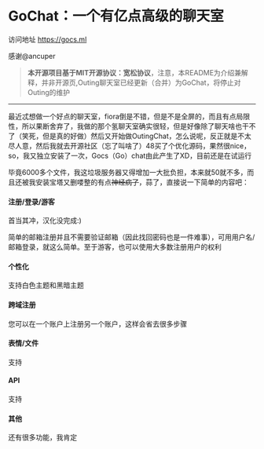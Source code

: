 # GoChat：一个有亿点高级的聊天室

访问地址 https://gocs.ml

感谢@ancuper
> **本开源项目基于MIT开源协议：宽松协议**，注意，本README为介绍兼解释，并非开源页,Outing聊天室已经更新（合并）为GoChat，将停止对Outing的维护

------------

最近忒想做一个好点的聊天室，fiora倒是不错，但是不是全屏的，而且有点局限性，所以果断舍弃了，我做的那个氢聊天室确实很轻，但是好像除了聊天啥也干不了（笑死，但是真的好做）然后又开始做OutingChat，怎么说呢，反正就是不太尽人意，然后我就去开源社区（忘了叫啥了）48买了个优化源码，果然很nice，so，我又独立安装了一次，Gocs（Go）chat由此产生了XD，目前还是在试运行

毕竟6000多个文件，我这垃圾服务器又得增加一大批负担，本来就50就不多，而且还被我安装宝塔又删喽整的有点~~神经病了~~，蒜了，直接说一下简单的内容吧：

#### 注册/登录/游客

首当其冲，汉化没完成:)

简单的邮箱注册并且不需要验证邮箱（因此找回密码也是一件难事），可用用户名/邮箱登录，就这么简单。至于游客，也可以使用大多数注册用户的权利

#### 个性化

支持白色主题和黑暗主题

#### 跨域注册

您可以在一个账户上注册另一个账户，这样会省去很多步骤

#### 表情/文件

支持

#### API

支持

#### 其他

还有很多功能，我肯定
